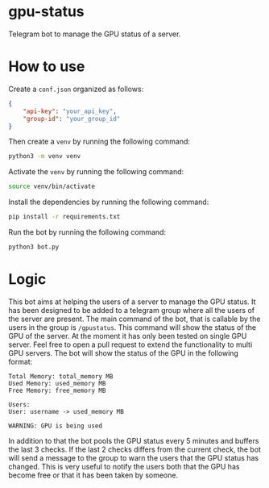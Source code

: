 # gpu-status

Telegram bot to manage the GPU status of a server.

# How to use

Create a `conf.json` organized as follows:
```json
{
    "api-key": "your_api_key",
    "group-id": "your_group_id"
}
```
Then create a `venv` by running the following command:
```bash
python3 -m venv venv
```
Activate the `venv` by running the following command:
```bash
source venv/bin/activate
```
Install the dependencies by running the following command:
```bash
pip install -r requirements.txt
```
Run the bot by running the following command:
```bash
python3 bot.py
```

# Logic

This bot aims at helping the users of a server to manage the GPU status. It has been designed to be added to a telegram group where all the users of the server are present. The main command of the bot, that is callable by the users in the group is `/gpustatus`. This command will show the status of the GPU of the server. At the moment it has only been tested on single GPU server. Feel free to open a pull request to extend the functionality to multi GPU servers. The bot will show the status of the GPU in the following format:
```
Total Memory: total_memory MB
Used Memory: used_memory MB
Free Memory: free_memory MB

Users:
User: username -> used_memory MB

WARNING: GPU is being used
```

In addition to that the bot pools the GPU status every 5 minutes and buffers the last 3 checks. If the last 2 checks differs from the current check, the bot will send a message to the group to warn the users that the GPU status has changed. This is very useful to notify the users both that the GPU has become free or that it has been taken by someone. 